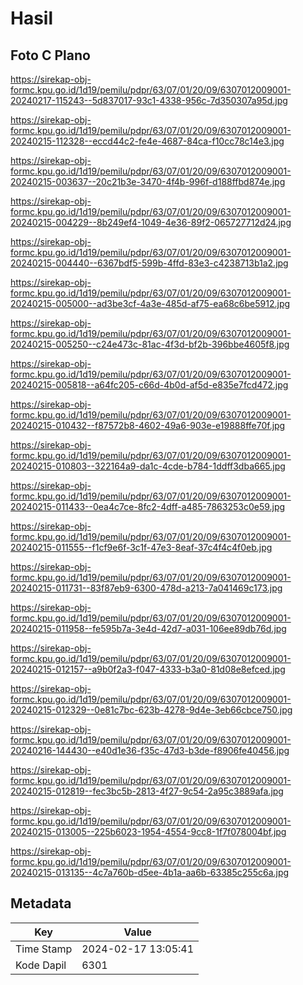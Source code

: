 # Hasil

## Foto C Plano

https://sirekap-obj-formc.kpu.go.id/1d19/pemilu/pdpr/63/07/01/20/09/6307012009001-20240217-115243--5d837017-93c1-4338-956c-7d350307a95d.jpg

https://sirekap-obj-formc.kpu.go.id/1d19/pemilu/pdpr/63/07/01/20/09/6307012009001-20240215-112328--eccd44c2-fe4e-4687-84ca-f10cc78c14e3.jpg

https://sirekap-obj-formc.kpu.go.id/1d19/pemilu/pdpr/63/07/01/20/09/6307012009001-20240215-003637--20c21b3e-3470-4f4b-996f-d188ffbd874e.jpg

https://sirekap-obj-formc.kpu.go.id/1d19/pemilu/pdpr/63/07/01/20/09/6307012009001-20240215-004229--8b249ef4-1049-4e36-89f2-065727712d24.jpg

https://sirekap-obj-formc.kpu.go.id/1d19/pemilu/pdpr/63/07/01/20/09/6307012009001-20240215-004440--6367bdf5-599b-4ffd-83e3-c4238713b1a2.jpg

https://sirekap-obj-formc.kpu.go.id/1d19/pemilu/pdpr/63/07/01/20/09/6307012009001-20240215-005000--ad3be3cf-4a3e-485d-af75-ea68c6be5912.jpg

https://sirekap-obj-formc.kpu.go.id/1d19/pemilu/pdpr/63/07/01/20/09/6307012009001-20240215-005250--c24e473c-81ac-4f3d-bf2b-396bbe4605f8.jpg

https://sirekap-obj-formc.kpu.go.id/1d19/pemilu/pdpr/63/07/01/20/09/6307012009001-20240215-005818--a64fc205-c66d-4b0d-af5d-e835e7fcd472.jpg

https://sirekap-obj-formc.kpu.go.id/1d19/pemilu/pdpr/63/07/01/20/09/6307012009001-20240215-010432--f87572b8-4602-49a6-903e-e19888ffe70f.jpg

https://sirekap-obj-formc.kpu.go.id/1d19/pemilu/pdpr/63/07/01/20/09/6307012009001-20240215-010803--322164a9-da1c-4cde-b784-1ddff3dba665.jpg

https://sirekap-obj-formc.kpu.go.id/1d19/pemilu/pdpr/63/07/01/20/09/6307012009001-20240215-011433--0ea4c7ce-8fc2-4dff-a485-7863253c0e59.jpg

https://sirekap-obj-formc.kpu.go.id/1d19/pemilu/pdpr/63/07/01/20/09/6307012009001-20240215-011555--f1cf9e6f-3c1f-47e3-8eaf-37c4f4c4f0eb.jpg

https://sirekap-obj-formc.kpu.go.id/1d19/pemilu/pdpr/63/07/01/20/09/6307012009001-20240215-011731--83f87eb9-6300-478d-a213-7a041469c173.jpg

https://sirekap-obj-formc.kpu.go.id/1d19/pemilu/pdpr/63/07/01/20/09/6307012009001-20240215-011958--fe595b7a-3e4d-42d7-a031-106ee89db76d.jpg

https://sirekap-obj-formc.kpu.go.id/1d19/pemilu/pdpr/63/07/01/20/09/6307012009001-20240215-012157--a9b0f2a3-f047-4333-b3a0-81d08e8efced.jpg

https://sirekap-obj-formc.kpu.go.id/1d19/pemilu/pdpr/63/07/01/20/09/6307012009001-20240215-012329--0e81c7bc-623b-4278-9d4e-3eb66cbce750.jpg

https://sirekap-obj-formc.kpu.go.id/1d19/pemilu/pdpr/63/07/01/20/09/6307012009001-20240216-144430--e40d1e36-f35c-47d3-b3de-f8906fe40456.jpg

https://sirekap-obj-formc.kpu.go.id/1d19/pemilu/pdpr/63/07/01/20/09/6307012009001-20240215-012819--fec3bc5b-2813-4f27-9c54-2a95c3889afa.jpg

https://sirekap-obj-formc.kpu.go.id/1d19/pemilu/pdpr/63/07/01/20/09/6307012009001-20240215-013005--225b6023-1954-4554-9cc8-1f7f078004bf.jpg

https://sirekap-obj-formc.kpu.go.id/1d19/pemilu/pdpr/63/07/01/20/09/6307012009001-20240215-013135--4c7a760b-d5ee-4b1a-aa6b-63385c255c6a.jpg


## Metadata

| Key        | Value               |
| ---------- | ------------------- |
| Time Stamp | 2024-02-17 13:05:41 |
| Kode Dapil | 6301                |



